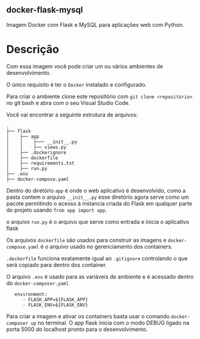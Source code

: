 ## docker-flask-mysql

Imagem Docker com Flask e MySQL para aplicações web com Python.

# Descrição

Com essa imagem você pode criar um ou vários ambientes de desenvolvimento.

O único requisito é ter o `Docker` instalado e configurado.

Para criar o ambiente clone este repositório com `git clone <repositório>` no git bash
e abra com o seu Visual Studio Code.

Você vai encontrar a seguinte estrutura de arquivos:

```
.
├── flask
│    ├── app
│    │    ├─── __init__.py
│    │    ├── views.py
│    ├── .dockerignore
│    ├── dockerfile
│    ├── requirements.txt
│    ├── run.py
├── .env
├── docker-compose.yaml

```

Dentro do diretório `app` é onde o web aplicativo é desenvolvido, como a pasta contem o arquivo `__init__.py`
esse diretório agora serve como um pacote permitindo o acesso à instancia criada do Flask em
qualquer parte do projeto usando `from app import app`.

o arquivo `run.py` é o arquivo que serve como entrada e inicia o aplicativo flask

Os arquivos `dockerfile` são usados para construir as imagens e `docker-compose.yaml`
é o arquivo usado no gerenciamento dos containers.

`.dockerfile` funciona exatamente igual ao `.gitignore` controlando o que será copiado para dentro dos container.

O arquivo `.env` é usado para as variáveis de ambiente e é acessado dentro do `docker-composer.yaml`
    
```
   environment:
      - FLASK_APP=${FLASK_APP}
      - FLASK_ENV=${FLASK_ENV}
```

Para criar a imagem e ativar os containers basta usar o comando `docker-composer up` no terminal.
O app flask inicia com o modo DEBUG ligado na porta 5000 do localhost pronto para o desenvolvimento.
